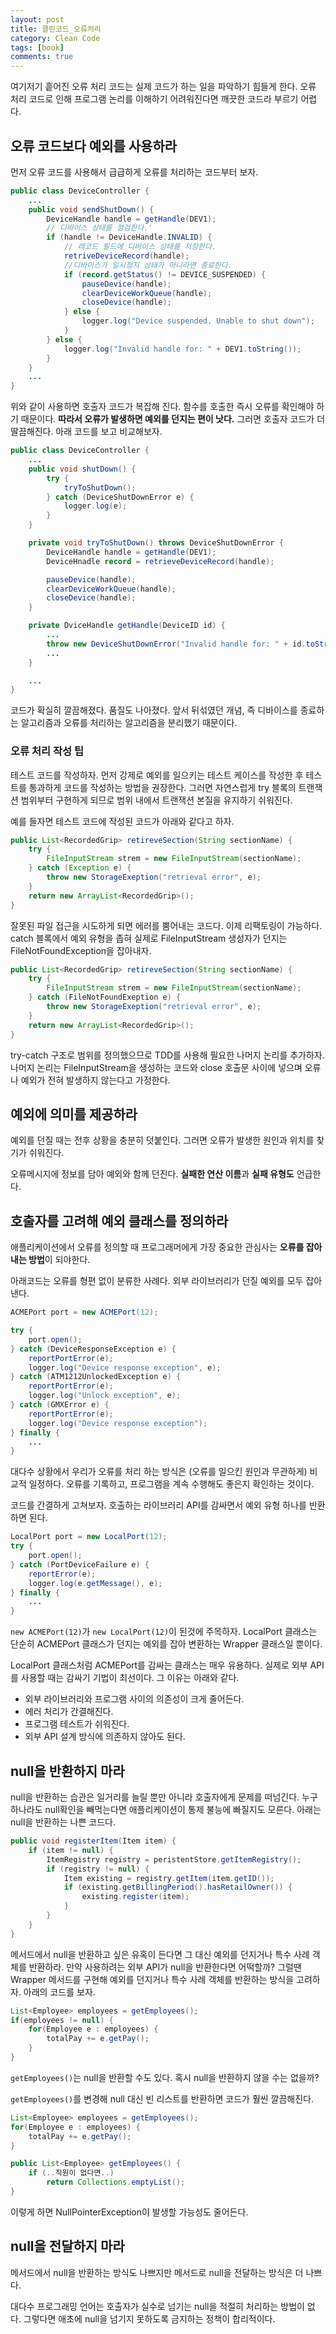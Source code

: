 ```yaml
---
layout: post
title: 클린코드_오류처리
category: Clean Code
tags: [book]
comments: true 
--- 
```

여기저기 흩어진 오류 처리 코드는 실제 코드가 하는 일을 파악하기 힘들게 한다. 오류 처리 코드로 인해 프로그램 논리를 이해하기 어려워진다면 깨끗한 코드라 부르기 어렵다.

## 오류 코드보다 예외를 사용하라
먼저 오류 코드를 사용해서 급급하게 오류를 처리하는 코드부터 보자.
```java
public class DeviceController {
    ...
    public void sendShutDown() {
        DeviceHandle handle = getHandle(DEV1);
        // 디바이스 상태를 점검한다.'
        if (handle != DeviceHandle.INVALID) {
            // 레코드 필드에 디바이스 상태를 저장한다.
            retriveDeviceRecord(handle);
            //디바이스가 일시정지 상태가 아니라면 종료한다.
            if (record.getStatus() != DEVICE_SUSPENDED) {
                pauseDevice(handle);
                clearDeviceWorkQueue(handle);
                closeDevice(handle);
            } else {
                logger.log("Device suspended. Unable to shut down");
            }
        } else {
            logger.log("Invalid handle for: " + DEV1.toString());
        }
    }
    ...
}
```

위와 같이 사용하면 호출자 코드가 복잡해 진다. 함수를 호출한 즉시 오류를 확인해야 하기 때문이다. **따라서 오류가 발생하면 예외를 던지는 편이 낫다.** 그러면 호출자 코드가 더 딸끔해진다. 아래 코드를 보고 비교해보자.

```java
public class DeviceController {
    ...
    public void shutDown() {
        try {
            tryToShutDown();
        } catch (DeviceShutDownError e) {
            logger.log(e);
        }
    }

    private void tryToShutDown() throws DeviceShutDownError {
        DeviceHandle handle = getHandle(DEV1);
        DeviceHnadle record = retrieveDeviceRecord(handle);

        pauseDevice(handle);
        clearDeviceWorkQueue(handle);
        closeDevice(handle);
    }

    private DviceHandle getHandle(DeviceID id) {
        ...
        throw new DeviceShutDownError("Invalid handle for: " + id.toString())'
        ...
    }

    ...
}
```

코드가 확실히 깔끔해졌다. 품질도 나아졌다. 앞서 뒤섞였던 개념, 즉 디바이스를 종료하는 알고리즘과 오류를 처리하는 알고리즘을 분리했기 때문이다.

### 오류 처리 작성 팁
테스트 코드를 작성하자. 먼저 강제로 예외를 일으키는 테스트 케이스를 작성한 후 테스트를 통과하게 코드를 작성하는 방법을 권장한다. 그러면 자연스럽게 try 블록의 트랜잭션 범위부터 구현하게 되므로 범위 내에서 트랜잭션 본질을 유지하기 쉬워진다.

예를 들자면 테스트 코드에 작성된 코드가 아래와 같다고 하자.
```java
public List<RecordedGrip> retireveSection(String sectionName) {
    try {
        FileInputStream strem = new FileInputStream(sectionName);
    } catch (Exception e) {
        throw new StorageExeption("retrieval error", e);
    }
    return new ArrayList<RecordedGrip>();
}
```
잘못된 파일 접근을 시도하게 되면 에러를 뿜어내는 코드다. 이제 리팩토링이 가능하다. catch 블록에서 예외 유형을 좁혀 실제로 FileInputStream 생성자가 던지는 FileNotFoundException을 잡아내자.

```java
public List<RecordedGrip> retireveSection(String sectionName) {
    try {
        FileInputStream strem = new FileInputStream(sectionName);
    } catch (FileNotFoundExeption e) {
        throw new StorageExeption("retrieval error", e);
    }
    return new ArrayList<RecordedGrip>();
}
```

try-catch 구조로 범위를 정의했으므로 TDD를 사용해 필요한 나머지 논리를 추가하자. 나머지 논리는 FileInputStream을 생성하는 코드와 close 호출문 사이에 넣으며 오류나 예외가 전혀 발생하지 않는다고 가정한다.

## 예외에 의미를 제공하라
예외를 던질 때는 전후 상황을 충분히 덧붙인다. 그러면 오류가 발생한 원인과 위치를 찾기가 쉬워진다.

오류메시지에 정보를 담아 예외와 함께 던진다. **실패한 연산 이름**과 **실패 유형도** 언급한다.

## 호출자를 고려해 예외 클래스를 정의하라
애플리케이션에서 오류를 정의할 때 프로그래머에게 가장 중요한 관심사는 **오류를 잡아내는 방법**이 되야한다.

아래코드는 오류를 형편 없이 분류한 사례다. 외부 라이브러리가 던질 예외를 모두 잡아낸다.
```java
ACMEPort port = new ACMEPort(12);

try {
    port.open();
} catch (DeviceResponseException e) {
    reportPortError(e);
    logger.log("Device response exception", e);
} catch (ATM1212UnlockedException e) {
    reportPortError(e);
    logger.log("Unlock exception", e);
} catch (GMXError e) {
    reportPortError(e);
    logger.log("Device response exception");
} finally {
    ...
}
```
대다수 상황에서 우리가 오류를 처리 하는 방식은 (오류를 일으킨 원인과 무관하게) 비교적 일정하다. 오류를 기록하고, 프로그램을 계속 수행해도 좋은지 확인하는 것이다.

코드를 간결하게 고쳐보자. 호출하는 라이브러리 API를 감싸면서 예외 유형 하나를 반환하면 된다.
```java
LocalPort port = new LocalPort(12);
try {
    port.open();
} catch (PortDeviceFailure e) {
    reportError(e);
    logger.log(e.getMessage(), e);
} finally {
    ...
}
```
`new ACMEPort(12)`가 `new LocalPort(12)`이 된것에 주목하자. LocalPort 클래스는 단순히 ACMEPort 클래스가 던지는 예외를 잡아 변환하는 Wrapper 클래스일 뿐이다.

LocalPort 클래스처럼 ACMEPort를 감싸는 클래스는 매우 유용하다. 실제로 외부 API를 사용할 때는 감싸기 기법이 최선이다. 그 이유는 아래와 같다.
* 외부 라이브러리와 프로그램 사이의 의존성이 크게 줄어든다.
* 에러 처리가 간결해진다.
* 프로그램 테스트가 쉬워진다.
* 외부 API 설계 방식에 의존하지 않아도 된다.

## null을 반환하지 마라
null을 반환하는 습관은 일거리를 늘릴 뿐만 아니라 호출자에게 문제를 떠넘긴다. 누구 하나라도 null확인을 빼먹는다면 애플리케이션이 통제 불능에 빠질지도 모른다. 아래는 null을 반환하는 나쁜 코드다.
```java
public void registerItem(Item item) {
    if (item != null) {
        ItemRegistry registry = peristentStore.getItemRegistry();
        if (registry != null) {
            Item existing = registry.getItem(item.getID());
            if (existing.getBillingPeriod().hasRetailOwner()) {
                existing.register(item);
            }
        }
    }
}
```
메서드에서 null을 반환하고 싶은 유혹이 든다면 그 대신 예외를 던지거나 특수 사례 객체를 반환하라. 만약 사용하려는 외부 API가 null을 반환한다면 어떡할까? 그럴땐 Wrapper 메서드를 구현해 예외를 던지거나 특수 사례 객체를 반환하는 방식을 고려하자. 아래의 코드를 보자.

```java
List<Employee> employees = getEmployees();
if(employees != null) {
    for(Employee e : employees) {
        totalPay += e.getPay();
    }
}
```
`getEmployees()`는 null을 반환할 수도 있다. 혹시 null을 반환하지 않을 수는 없을까?

`getEmployees()`를 변경해 null 대신 빈 리스트를 반환하면 코드가 훨씬 깔끔해진다.
```java
List<Employee> employees = getEmployees();
for(Employee e : employees) {
    totalPay += e.getPay();
}

public List<Employee> getEmployees() {
    if (..직원이 없다면..)
        return Collections.emptyList();
}
```
이렇게 하면 NullPointerException이 발생할 가능성도 줄어든다.

## null을 전달하지 마라
메서드에서 null을 반환하는 방식도 나쁘지만 메서드로 null을 전달하는 방식은 더 나쁘다.

대다수 프로그래밍 언어는 호출자가 실수로 넘기는 null을 적절히 처리하는 방법이 없다. 그렇다면 애초에 null을 넘기지 못하도록 금지하는 정책이 합리적이다.
